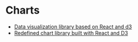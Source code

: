 # Charts

- [Data visualization library based on React and d3](https://github.com/uber/react-vis)
- [Redefined chart library built with React and D3](https://github.com/recharts/recharts)